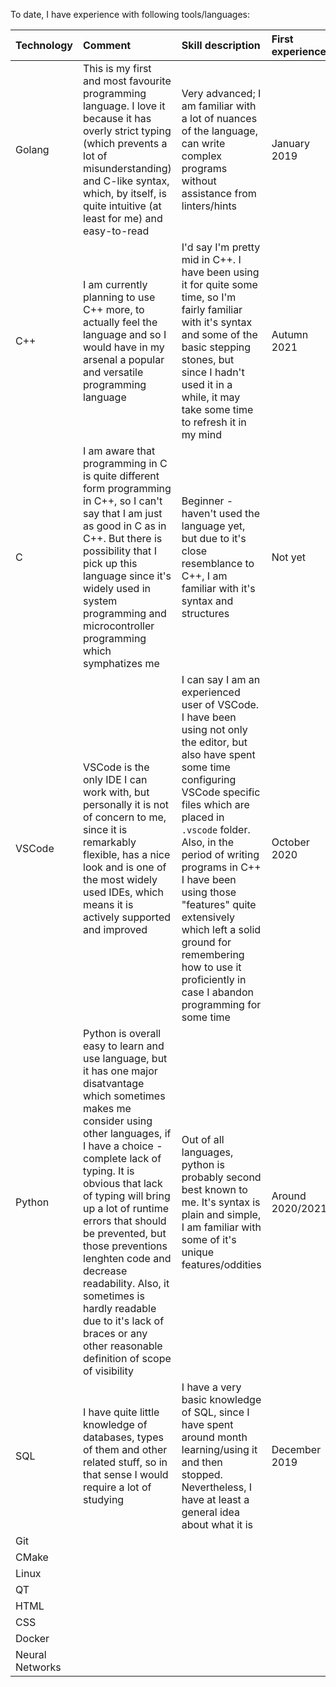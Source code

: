 To date, I have experience with following tools/languages:

| Technology      | Comment | Skill description | First experience |
|:----------------|:--------|:------------------|:-----------------|
| Golang          | This is my first and most favourite programming language. I love it because it has overly strict typing (which prevents a lot of misunderstanding) and C-like syntax, which, by itself, is quite intuitive (at least for me) and easy-to-read | Very advanced; I am familiar with a lot of nuances of the language, can write complex programs without assistance from linters/hints | January 2019 |
| C++             | I am currently planning to use C++ more, to actually feel the language and so I would have in my arsenal a popular and versatile programming language | I'd say I'm pretty mid in C++. I have been using it for quite some time, so I'm fairly familiar with it's syntax and some of the basic stepping stones, but since I hadn't used it in a while, it may take some time to refresh it in my mind | Autumn 2021 |
| C               | I am aware that programming in C is quite different form programming in C++, so I can't say that I am just as good in C as in C++. But there is possibility that I pick up this language since it's widely used in system programming and microcontroller programming which symphatizes me | Beginner - haven't used the language yet, but due to it's close resemblance to C++, I am familiar with it's syntax and structures | Not yet |
| VSCode          | VSCode is the only IDE I can work with, but personally it is not of concern to me, since it is remarkably flexible, has a nice look and is one of the most widely used IDEs, which means it is actively supported and improved | I can say I am an experienced user of VSCode. I have been using not only the editor, but also have spent some time configuring VSCode specific files which are placed in `.vscode` folder. Also, in the period of writing programs in C++ I have been using those "features" quite extensively which left a solid ground for remembering how to use it proficiently in case I abandon programming for some time | October 2020 |
| Python          | Python is overall easy to learn and use language, but it has one major disatvantage which sometimes makes me consider using other languages, if I have a choice - complete lack of typing. It is obvious that lack of typing will bring up a lot of runtime errors that should be prevented, but those preventions lenghten code and decrease readability. Also, it sometimes is hardly readable due to it's lack of braces or any other reasonable definition of scope of visibility | Out of all languages, python is probably second best known to me. It's syntax is plain and simple, I am familiar with some of it's unique features/oddities | Around 2020/2021 |
| SQL             | I have quite little knowledge of databases, types of them and other related stuff, so in that sense I would require a lot of studying | I have a very basic knowledge of SQL, since I have spent around month learning/using it and then stopped. Nevertheless, I have at least a general idea about what it is | December 2019 |
| Git             |  |  |  |
| CMake           |  |  |  |
| Linux           |  |  |  |
| QT              |  |  |  |
| HTML            |  |  |  |
| CSS             |  |  |  |
| Docker          |  |  |  |
| Neural Networks |  |  |  |
